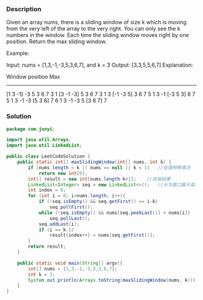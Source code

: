 
### Description
Given an array nums, there is a sliding window of size k which is moving from the very left of the array to the very right. You can only see the k numbers in the window. Each time the sliding window moves right by one position. Return the max sliding window.

Example:

Input: nums = [1,3,-1,-3,5,3,6,7], and k = 3
Output: [3,3,5,5,6,7] 
Explanation: 

Window position                Max
---------------               -----
[1  3  -1] -3  5  3  6  7       3
 1 [3  -1  -3] 5  3  6  7       3
 1  3 [-1  -3  5] 3  6  7       5
 1  3  -1 [-3  5  3] 6  7       5
 1  3  -1  -3 [5  3  6] 7       6
 1  3  -1  -3  5 [3  6  7]      7

### Solution
```java
package com.junyi;

import java.util.Arrays;
import java.util.LinkedList;

public class LeetCodeSolution {
    public static int[] maxSlidingWindow(int[] nums, int k) {
        if (nums.length < k || nums == null || k < 1)	//处理特殊情况
            return new int[0];
        int[] result = new int[nums.length-k+1];    //存放结果
        LinkedList<Integer> seq = new LinkedList<>();   //头为窗口最大值，后面为潜在的最大值
        int index = 0;
        for (int i = 0; i<nums.length; i++){
            if (!seq.isEmpty() && seq.getFirst() == i-k)
                seq.pollFirst();
            while (!seq.isEmpty() && nums[seq.peekLast()] < nums[i])    //剔除多余的值，保持数据是降序的
                seq.pollLast();
            seq.addLast(i);
            if (i >= k-1)
                result[index++] = nums[seq.getFirst()];
        }
        return result;
    }

    public static void main(String[] argv){
        int[] nums = {1,3,-1,-3,5,3,6,7};
        int k = 3;
        System.out.println(Arrays.toString(maxSlidingWindow(nums, k)));
    }
}

```


